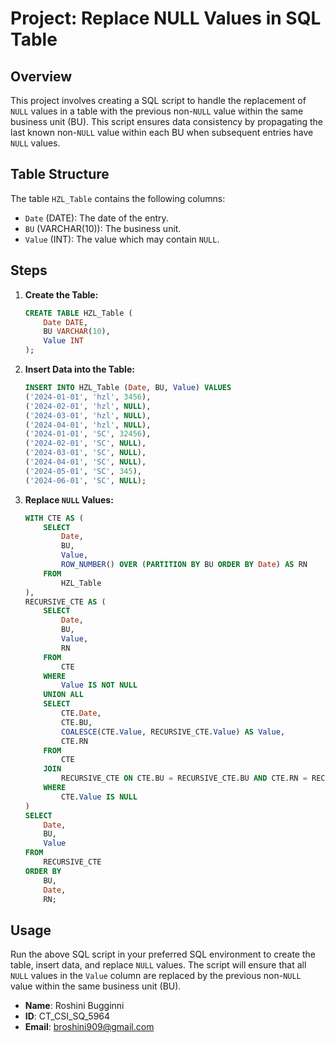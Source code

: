 # Project: Replace NULL Values in SQL Table

## Overview

This project involves creating a SQL script to handle the replacement of `NULL` values in a table with the previous non-`NULL` value within the same business unit (BU). This script ensures data consistency by propagating the last known non-`NULL` value within each BU when subsequent entries have `NULL` values.

## Table Structure

The table `HZL_Table` contains the following columns:
- `Date` (DATE): The date of the entry.
- `BU` (VARCHAR(10)): The business unit.
- `Value` (INT): The value which may contain `NULL`.

## Steps

1. **Create the Table:**
    ```sql
    CREATE TABLE HZL_Table (
        Date DATE,
        BU VARCHAR(10),
        Value INT
    );
    ```

2. **Insert Data into the Table:**
    ```sql
    INSERT INTO HZL_Table (Date, BU, Value) VALUES
    ('2024-01-01', 'hzl', 3456),
    ('2024-02-01', 'hzl', NULL),
    ('2024-03-01', 'hzl', NULL),
    ('2024-04-01', 'hzl', NULL),
    ('2024-01-01', 'SC', 32456),
    ('2024-02-01', 'SC', NULL),
    ('2024-03-01', 'SC', NULL),
    ('2024-04-01', 'SC', NULL),
    ('2024-05-01', 'SC', 345),
    ('2024-06-01', 'SC', NULL);
    ```

3. **Replace `NULL` Values:**
    ```sql
    WITH CTE AS (
        SELECT
            Date,
            BU,
            Value,
            ROW_NUMBER() OVER (PARTITION BY BU ORDER BY Date) AS RN
        FROM
            HZL_Table
    ),
    RECURSIVE_CTE AS (
        SELECT
            Date,
            BU,
            Value,
            RN
        FROM
            CTE
        WHERE
            Value IS NOT NULL
        UNION ALL
        SELECT
            CTE.Date,
            CTE.BU,
            COALESCE(CTE.Value, RECURSIVE_CTE.Value) AS Value,
            CTE.RN
        FROM
            CTE
        JOIN
            RECURSIVE_CTE ON CTE.BU = RECURSIVE_CTE.BU AND CTE.RN = RECURSIVE_CTE.RN + 1
        WHERE
            CTE.Value IS NULL
    )
    SELECT
        Date,
        BU,
        Value
    FROM
        RECURSIVE_CTE
    ORDER BY
        BU,
        Date,
        RN;
    ```

## Usage

Run the above SQL script in your preferred SQL environment to create the table, insert data, and replace `NULL` values. The script will ensure that all `NULL` values in the `Value` column are replaced by the previous non-`NULL` value within the same business unit (BU).


- **Name**: Roshini Bugginni
- **ID**: CT_CSI_SQ_5964
- **Email**: broshini909@gmail.com